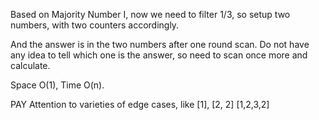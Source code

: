 
Based on Majority Number I,  now we need to filter 1/3, so setup two numbers, with two counters accordingly.   

And the answer is in the two numbers after one round scan. Do not have any idea to tell which one is the answer, so need to scan once more and calculate. 

Space O(1), Time O(n).   

PAY Attention to varieties of edge cases, like [1],  [2, 2] [1,2,3,2] 

 